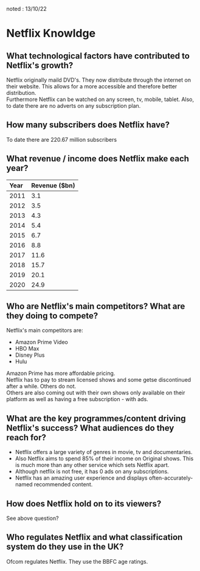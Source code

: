 noted : 13/10/22

# Netflix Knowldge

## What technological factors have contributed to Netflix's growth?​
Netflix originally maild DVD's. They now distribute through the internet on their website. This allows for a more accessible and therefore better distribution.<br>Furthermore Netflix can be watched on any screen, tv, mobile, tablet. Also, to date there are no adverts on any subscription plan.

## How many subscribers does Netflix have?​
To date there are 220.67 million subscribers

## What revenue / income does Netflix make each year?​

|Year|	Revenue ($bn)|
|:----|:------|
|2011|	3.1|
|2012|	3.5|
|2013|	4.3|
|2014|	5.4|
|2015|	6.7|
|2016|	8.8|
|2017|	11.6|
|2018|	15.7|
|2019|	20.1|
|2020|	24.9|


## Who are Netflix's main competitors? What are they doing to compete?​

Netflix's main competitors are:
- Amazon Prime Video
- HBO Max
- Disney Plus
- Hulu

Amazon Prime has more affordable pricing.  
Netflix has to pay to stream licensed shows and some getse discontinued after a while. Others do not.  
Others are also coming out with their own shows only available on their platform as well as having a free subscription - with ads.

## What are the key programmes/content driving Netflix's success? What audiences do they reach for?
- Netflix offers a large variety of genres in movie, tv and documentaries.
- Also Netflix aims to spend 85% of their income on Original shows. This is much more than any other service which sets Netflix apart.  
- Although netflix is not free, it has 0 ads on any subscriptions.
- Netflix has an amazing user experience and displays often-accurately-named recommended content.

## How does Netflix hold on to its viewers?​
See above question?

## Who regulates Netflix and what classification system do they use in the UK?
Ofcom regulates Netflix. They use the BBFC age ratings.
